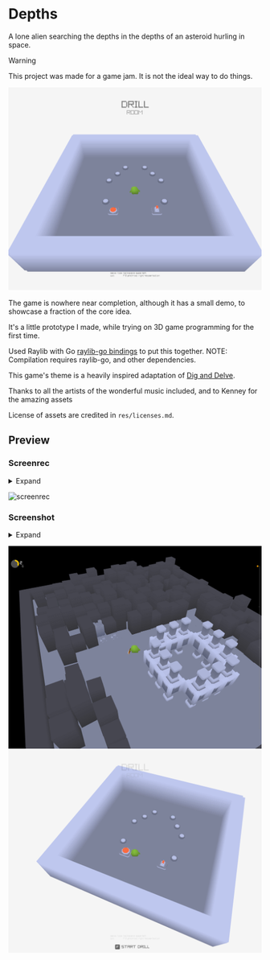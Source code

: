 # Depths

A lone alien searching the depths in the depths of an asteroid hurling in space.

> [!WARNING]
> This project was made for a game jam. It is not the ideal way to do things.

![screenshot](./static/screenshot/20250426/screenshot002.png)

The game is nowhere near completion, although it has a small demo, to showcase
a fraction of the core idea.

It's a little prototype I made, while trying on 3D game programming for the first time.

Used Raylib with Go [raylib-go bindings](https://github.com/gen2brain/raylib-go) to put this together.
NOTE: Compilation requires raylib-go, and other dependencies.

This game's theme is a heavily inspired adaptation of [Dig and Delve](https://annekatran.itch.io/dig-and-delve).

Thanks to all the artists of the wonderful music included, and to Kenney for the amazing assets

License of assets are credited in `res/licenses.md`.

## Preview

### Screenrec

<details>

<summary>Expand</summary>

![screenrec](./static/screenrec/screenrec002.gif)
![screenrec](./static/screenrec/screenrec003.gif)

</details>

![screenrec](./static/screenrec/20250426/screenrec002.gif)

### Screenshot

<details>

<summary>Expand</summary>

![screenshot](./static/archive/screenshot006.png)
![screenshot](./static/screenshot/20250426/screenshot001.png)
![screenshot](./static/screenshot/20250426/screenshot002.png)
![screenshot](./static/screenshot/20250426/screenshot004.png)

</details>

![screenshot](./static/screenshot/20250426/screenshot000.png)
![screenshot](./static/screenshot/20250426/screenshot003.png)

